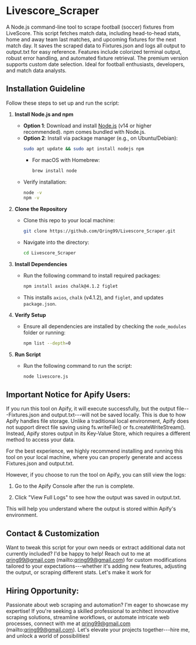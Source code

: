 # Livescore_Scraper
A Node.js command-line tool to scrape football (soccer) fixtures from LiveScore. This script fetches match data, including head-to-head stats, home and away team last matches, and upcoming fixtures for the next match day. It saves the scraped data to Fixtures.json and logs all output to output.txt for easy reference. Features include colorized terminal output, robust error handling, and automated fixture retrieval. The premium version supports custom date selection. Ideal for football enthusiasts, developers, and match data analysts.


## Installation Guideline

Follow these steps to set up and run the script:

1. **Install Node.js and npm**  
   - **Option 1**: Download and install [Node.js](https://nodejs.org/) (v14 or higher recommended). npm comes bundled with Node.js.  
   - **Option 2**: Install via package manager (e.g., on Ubuntu/Debian):
     ```bash
     sudo apt update && sudo apt install nodejs npm
     ```
     - For macOS with Homebrew:
       ```bash
       brew install node
       ```
   - Verify installation:
     ```bash
     node -v
     npm -v
     ```

2. **Clone the Repository**  
   - Clone this repo to your local machine:
     ```bash
     git clone https://github.com/Qring99/Livescore_Scraper.git
     ```
   - Navigate into the directory:
     ```bash
     cd Livescore_Scraper
     ```

3. **Install Dependencies**  
   - Run the following command to install required packages:
     ```bash
     npm install axios chalk@4.1.2 figlet
     ```
   - This installs `axios`, `chalk` (v4.1.2), and `figlet`, and updates `package.json`.

4. **Verify Setup**  
   - Ensure all dependencies are installed by checking the `node_modules` folder or running:
     ```bash
     npm list --depth=0
     ```
5. **Run Script**
   - Run the following command to run the script:
     ```bash
     node livescore.js
     ```
## Important Notice for Apify Users:
If you run this tool on Apify, it will execute successfully, but the output file---Fixtures.json and output.txt---will not be saved locally. This is due to how Apify handles file storage. Unlike a traditional local environment, Apify does not support direct file saving using fs.writeFile() or fs.createWriteStream(). Instead, Apify stores output in its Key-Value Store, which requires a different method to access your data.

For the best experience, we highly recommend installing and running this tool on your local machine, where you can properly generate and access Fixtures.json and output.txt.

However, if you choose to run the tool on Apify, you can still view the logs:

1. Go to the Apify Console after the run is complete.


2. Click "View Full Logs" to see how the output was saved in output.txt.



This will help you understand where the output is stored within Apify's environment.

## Contact & Customization
Want to tweak this script for your own needs or extract additional data not currently included? I'd be happy to help! Reach out to me at qring99@gmail.com (mailto:qring99@gmail.com) for custom modifications tailored to your expectations---whether it's adding new features, adjusting the output, or scraping different stats. Let's make it work for

## Hiring Opportunity: 
Passionate about web scraping and automation? I'm eager to showcase my expertise! If you're seeking a skilled professional to architect innovative scraping solutions, streamline workflows, or automate intricate web processes, connect with me at qring99@gmail.com (mailto:qring99@gmail.com). Let's elevate your projects together---hire me, and unlock a world of possibilities!
